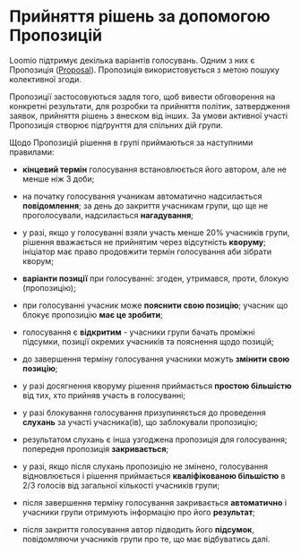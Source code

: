 # Прийняття рішень за допомогою Пропозицій

Loomio підтримує декілька варіантів голосувань. Одним з них є Пропозиція \([Proposal](https://www.loomio.school/beginner/decision_tools.html#proposal)\). Пропозиція використовується з метою пошуку колективної згоди.

Пропозиції застосовуються задля того, щоб вивести обговорення на конкретні результати, для розробки та прийняття політик, затвердження заявок, прийняття рішень з внеском від інших. За умови активної участі Пропозиція створює підґрунття для спільних дій групи.

Щодо Пропозицій рішення в групі приймаються за наступними правилами:

* **кінцевий термін** голосування встановлюється його автором, але не менше ніж 3 доби;

* на початку голосування учаникам автоматично надсилається **повідомлення**; за день до закриття учасникам групи, що ще не проголосували, надсилається **нагадування**;

* у разі, якщо у голосуванні взяли участь менше 20% учасників групи, рішення вважається не прийнятим через відсутність **кворуму**; ініціатор має право продовжити термін голосування аби зібрати кворум;

* **варіанти позиції** при голосуванні: згоден, утримався, проти, блокую \(пропозицію\);

* при голосуванні учасник може **пояснити свою позицію**; учасник що блокує пропозицію **має це зробити**;

* голосування є **відкритим** - учасники групи бачать проміжні підсумки, позиції окремих учасників та пояснення щодо позицій;

* до завершення терміну голосування учасники можуть **змінити свою позицію**;

* у разі досягнення кворуму рішення приймається **простою більшістю** від тих, хто прийняв участь в голосуванні;

* у разі блокування голосування призупиняється до проведення **слухань** за участі учасника(ів), що заблокували пропозицію;

* результатом слухань є інша узгоджена пропозиція для голосування; попередня пропозиція **закривається**;

* у разі, якщо після слухань пропозицію не змінено, голосування відновлюється і рішення приймається **кваліфікованою більшістю** в 2/3 голосів від загальної кількості учасників групи;

* після завершення терміну голосування закривається **автоматично** і учасники групи отримують інформацію про його **результат**;

* після закриття голосування автор підводить його **підсумок**, повідомляючи учасників групи про те, що має відбуватись далі.



